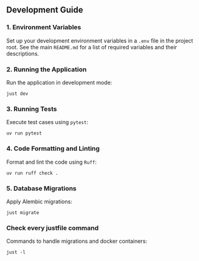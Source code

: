 ## Development Guide

### 1. Environment Variables

Set up your development environment variables in a `.env` file in the project root.  See the main `README.md` for a list of required variables and their descriptions.

### 2. Running the Application

Run the application in development mode:

```just dev```

### 3. Running Tests
Execute test cases using `pytest`:
    
```uv run pytest```

### 4. Code Formatting and Linting
Format and lint the code using `Ruff`:

```uv run ruff check .```


### 5. Database Migrations
Apply Alembic migrations:

```just migrate```

### Check every justfile command
Commands to handle migrations and docker containers:

```just -l```

